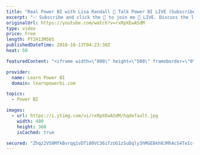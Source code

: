 ```yaml
---
title: "Real Power BI with Lisa Randall 🔴 Talk Power BI LIVE (Subscribe & Join)"
excerpt: "✅ Subscribe and click the 🔔 to join me 🔴 LIVE. Discuss the latest in Power BI and ask any Power BI question. 💡 Join the Talk Power BI Insider's Club at http://www.TalkPowerBi.com for special privileges and access  Hello, I am Avi Singh, Microsoft MVP and Power BI Pro! I just love talking about Power"
originalUrl: https://youtube.com/watch?v=rxRpXEwASdM
type: video
price: Free
length: PT2H13M58S
publishedDateTime: 2018-10-13T04:23:30Z
heat: 50

featuredContent: "<iframe width=\"800\" height=\"500\" frameborder=\"0\" src=\"https://www.youtube.com/embed/rxRpXEwASdM\" allow=\"accelerometer; autoplay; encrypted-media; gyroscope; picture-in-picture\" allowfullscreen></iframe>"

provider:
  name: Learn Power BI
  domain: learnpowerbi.com

topics:
  - Power BI

images:
  - url: https://i.ytimg.com/vi/rxRpXEwASdM/hqdefault.jpg
    width: 480
    height: 360
    isCached: true

secured: "Zhqz2V50MfkBvrqq1vDTi80VC36iTzUG1zSuDqly3hMGEBkh0JMhAcS4TeIc+2kTWCxahIBV734YNP6GjEWkvdUr89PerhZ3RXisJ5q13wW0TEbJ59zl/X+OE+sYxePPXbwbOMIKMUbz94TjtDlSWCz3NiqyvZSXbDgWwmynUw2afkt0s1acLHuAZHR6mq784P9Y4BMNpt0kEzZ90sFg3QDzfIKJ23ZNlKDSF/8zjWP33/mcz5jWQUxDmY/y6FkZrNlUCAOdDAbCJz0OhGZBCnOIBiQL1moRXVcbqsyHec0VCLDjbmEzebuYCak3+te8rmkt5sMRaN728KLePeg7ge9wT9vfE21blIO2/APQ7ibuWexYmIaFtfd8g4l1Pfp4EGaQBXRBSOBXBv4fFjAbbMkInpMSGqMOb6zljCvZcS0=;4TYf6z8OQOunrqlhKsQ5EQ=="
---
```


